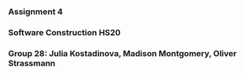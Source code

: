 ### Assignment 4
### Software Construction HS20
### Group 28: Julia Kostadinova, Madison Montgomery, Oliver Strassmann
